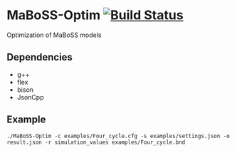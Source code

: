 # MaBoSS-Optim [![Build Status](https://travis-ci.org/vincent-noel/MaBoSS-Optim.svg?branch=master)](https://travis-ci.org/vincent-noel/MaBoSS-Optim)
Optimization of MaBoSS models

## Dependencies
* g++
* flex
* bison
* JsonCpp

## Example
    ./MaBoSS-Optim -c examples/Four_cycle.cfg -s examples/settings.json -o result.json -r simulation_values examples/Four_cycle.bnd
